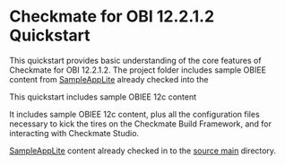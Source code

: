 # Checkmate for OBI 12.2.1.2 Quickstart
This quickstart provides basic understanding of the core features of Checkmate for OBI 12.2.1.2. The project folder includes sample OBIEE content from [SampleAppLite](http://docs.oracle.com/middleware/12212/biee/BIESG/GUID-E439E473-DD4D-48FE-9BF1-7AED4ADD73B6.htm#BIESG9340) already checked into the 

This quickstart includes sample OBIEE 12c content

It includes sample OBIEE 12c content, plus all the configuration files necessary to kick the tires on the Checkmate Build Framework, and for interacting with Checkmate Studio.

[SampleAppLite](http://docs.oracle.com/middleware/12212/biee/BIESG/GUID-E439E473-DD4D-48FE-9BF1-7AED4ADD73B6.htm#BIESG9340) content already checked in to the [source main](src/main) directory.
